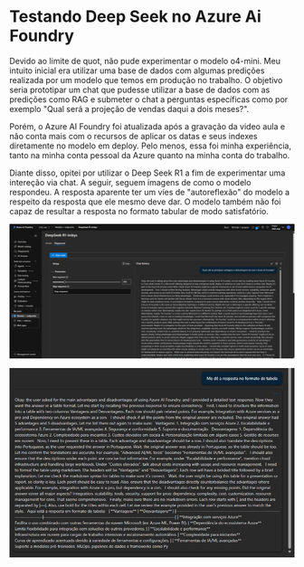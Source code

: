 # Testando Deep Seek no Azure Ai Foundry

Devido ao limite de quot, não pude experimentar o modelo o4-mini. 
Meu intuito inicial era utilizar uma base de dados com algumas predições realizada por um modelo que temos em produção no trabalho. O objetivo seria prototipar um chat que pudesse
utilizar a base de dados com as predições como RAG e submeter o chat a perguntas específicas como por exemplo "Qual será a projeção de vendas daqui a dois meses?".

Porém, o Azure AI Foundry foi atualizada após a gravação da video aula e não conta mais com o recursos de aplicar os datas e seus indexes diretamente no modelo em deploy. Pelo menos,
essa foi minha experiência, tanto na minha conta pessoal da Azure quanto na minha conta do trabalho.

Diante disso, opitei por utilizar o Deep Seek R1 a fim de experimentar uma intereção via chat. A seguir, seguem imagens de como o modelo respondeu. A resposta aparente
ter um víes de "autoreflexão" do modelo a respeito da resposta que ele mesmo deve dar. O modelo também não foi capaz de resultar a resposta no formato tabular de modo satisfatório.

!["Quais são as principais vantagens e desvantagens de usar o Azure AI Foundry?"](deepseek_azure_ai_foundry.png)

!["Me dê a resposta no formato de tabela"](deepseek_azure_ai_foundry2.png)